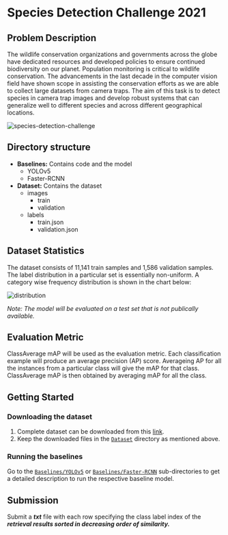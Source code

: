 # Species Detection Challenge 2021
## Problem Description
The wildlife conservation organizations and governments across the globe have dedicated resources and developed policies to ensure continued biodiversity on our planet. Population monitoring is critical to wildlife conservation. The advancements in the last decade in the computer vision field have shown scope in assisting the conservation efforts as we are able to collect large datasets from camera traps. The aim of this task is to detect species in camera trap images and develop robust systems that can generalize well to different species and across different geographical locations.

![species-detection-challenge](https://ci4.googleusercontent.com/proxy/pz5n4yxA_iyZw2JaoSJA5ux6cK6k2u6tYPQuE42YHHx_KAzLBgQL-oVBBisTk9Dbk3r1Ln-pAjUy97WJFV6paxwW2MckmqvBin7Tjy5Io7p-I2pXiGL6E8FIj7aQyhBpXwngqHhpVTnFCTtcaLhQ4eBucqznyf8icn-t28kIWWi9e2FD-NTEOgZSdFdhuzLkVHtylMoeob-c8XoAC67Z=s0-d-e1-ft#https://docs.google.com/drawings/d/e/2PACX-1vQjQYbKg6dZZ5o1Q4U1Ty-FiXGgzXf2sUc_l4IoXHSO7BfUmQXiggbO-6h_4jTeI4EvTvXYOnSoxhpY/pub?w=962&h=540)


## Directory structure
- **Baselines:** Contains code and the model
   - YOLOv5
   - Faster-RCNN
- **Dataset:** Contains the dataset
   - images
      - train
      - validation
   - labels
      - train.json
      - validation.json

## Dataset Statistics
The dataset consists of 11,141 train samples and 1,586 validation samples. The label distribution in a particular set is essentially non-uniform. A category wise frequency distribution is shown in the chart below:


![distribution](https://user-images.githubusercontent.com/89697711/134514955-0deffe21-7703-4af0-ad60-29b5cc0d0371.png)

<!--![train-set-distribution](https://user-images.githubusercontent.com/89697711/134506331-e51d80bc-1f0e-4c50-bdf9-586269c9c096.png)

![val-set-distribution](https://user-images.githubusercontent.com/89697711/134506335-831bd227-ffbd-4efd-94d9-2ff4ada57786.png)

Train Set Distribution
![Training_Dataset](https://user-images.githubusercontent.com/89697711/134462094-3b0db5ae-516e-486e-b918-51c33125d76d.png)

Validation Set Distribution
![Validation](https://user-images.githubusercontent.com/89697711/134462112-ad4dd01f-6858-4045-963c-88fad8eecfa9.png)
!-->

*Note: The model will be evaluated on a test set that is not publically available.*

## Evaluation Metric
ClassAverage mAP will be used as the evaluation metric. Each classification example will produce an average precision (AP) score. Averageing AP for all the instances from a particular class will give the mAP for that class. ClassAverage mAP is then obtained by averaging mAP for all the class. 


## Getting Started
### Downloading the dataset
1. Complete dataset can be downloaded from this [link](https://drive.google.com/drive/folders/1rBEf_T1YUZo1NDCez_oypF5JktJSyTrE). 
2. Keep the downloaded files in the [```Dataset```](https://github.com/ICVGIP-Challenge/SpeciesDetection-Challenge2021/tree/main/Dataset) directory as mentioned above.

### Running the baselines
Go to the [```Baselines/YOLOv5```](https://github.com/ICVGIP-Challenge/SpeciesDetection-Challenge2021/tree/main/Baselines/YOLOv5) or [```Baselines/Faster-RCNN```](https://github.com/ICVGIP-Challenge/SpeciesDetection-Challenge2021/tree/main/Baselines/Faster-RCNN) sub-directories to get a detailed description to run the respective baseline model.

## Submission
Submit a ***txt*** file with each row specifying the class label index of the ***retrieval results sorted in decreasing order of similarity.***

